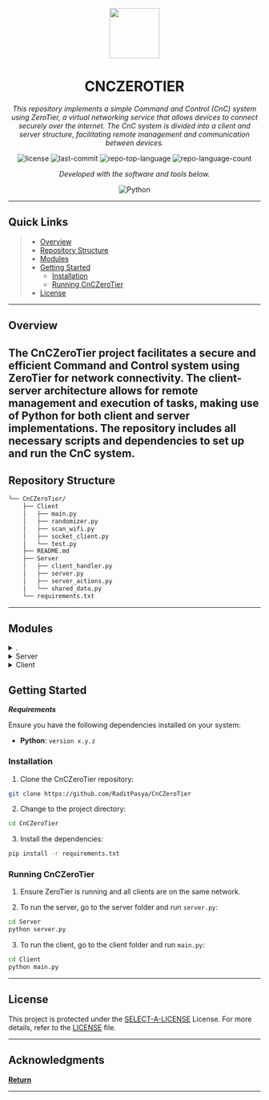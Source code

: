 <p align="center">
  <img src="https://cdn-icons-png.flaticon.com/512/6295/6295417.png" width="100" />
</p>
<p align="center">
    <h1 align="center">CNCZEROTIER</h1>
</p>
<p align="center">
    <em>This repository implements a simple Command and Control (CnC) system using ZeroTier, a virtual networking service that allows devices to connect securely over the internet. The CnC system is divided into a client and server structure, facilitating remote management and communication between devices.</em>
</p>
<p align="center">
	<img src="https://img.shields.io/github/license/RaditPasya/CnCZeroTier?style=flat&color=0080ff" alt="license">
	<img src="https://img.shields.io/github/last-commit/RaditPasya/CnCZeroTier?style=flat&logo=git&logoColor=white&color=0080ff" alt="last-commit">
	<img src="https://img.shields.io/github/languages/top/RaditPasya/CnCZeroTier?style=flat&color=0080ff" alt="repo-top-language">
	<img src="https://img.shields.io/github/languages/count/RaditPasya/CnCZeroTier?style=flat&color=0080ff" alt="repo-language-count">
<p>
<p align="center">
		<em>Developed with the software and tools below.</em>
</p>
<p align="center">
	<img src="https://img.shields.io/badge/Python-3776AB.svg?style=flat&logo=Python&logoColor=white" alt="Python">
</p>
<hr>

##  Quick Links

> - [ Overview](#-overview)
> - [ Repository Structure](#-repository-structure)
> - [ Modules](#-modules)
> - [ Getting Started](#-getting-started)
>   - [ Installation](#-installation)
>   - [ Running CnCZeroTier](#-running-CnCZeroTier)
> - [ License](#-license)

---

##  Overview

The CnCZeroTier project facilitates a secure and efficient Command and Control system using ZeroTier for network connectivity. The client-server architecture allows for remote management and execution of tasks, making use of Python for both client and server implementations. The repository includes all necessary scripts and dependencies to set up and run the CnC system.
---


##  Repository Structure

```sh
└── CnCZeroTier/
    ├── Client
    │   ├── main.py
    │   ├── randomizer.py
    │   ├── scan_wifi.py
    │   ├── socket_client.py
    │   └── test.py
    ├── README.md
    ├── Server
    │   ├── client_handler.py
    │   ├── server.py
    │   ├── server_actions.py
    │   └── shared_data.py
    └── requirements.txt
```

---

## Modules

<details closed><summary>.</summary>

| File                                                                                       | Summary                                                                                               |
| ---                                                                                        | ----------------------------------------------------------------------------------------------------- |
| [requirements.txt](https://github.com/RaditPasya/CnCZeroTier/blob/master/requirements.txt) | Lists the Python dependencies required to run the project, such as `zerotier`, `socket`, and `pytest` |

</details>

<details closed><summary>Server</summary>

| File                                                                                                | Summary                                                                                             |
| ---                                                                                                 | --------------------------------------------------------------------------------------------------- |
| [client_handler.py](https://github.com/RaditPasya/CnCZeroTier/blob/master/Server/client_handler.py) | Manages incoming client connections, handling their communication and interaction with the server.  |
| [shared_data.py](https://github.com/RaditPasya/CnCZeroTier/blob/master/Server/shared_data.py)       | Maintains shared data structures and variables for use by the server and clients.                   |
| [server.py](https://github.com/RaditPasya/CnCZeroTier/blob/master/Server/server.py)                 | The main server script, responsible for initializing the server and managing its operations.        |
| [server_actions.py](https://github.com/RaditPasya/CnCZeroTier/blob/master/Server/server_actions.py) | Defines the actions and commands that the server can execute in response to client requests.        |

</details>

<details closed><summary>Client</summary>

| File                                                                                              | Summary                                                                                             |
| ---                                                                                               | --------------------------------------------------------------------------------------------------- |
| [main.py](https://github.com/RaditPasya/CnCZeroTier/blob/master/Client/main.py)                   | The main client script, initializing and managing the client-side operations.                       |
| [randomizer.py](https://github.com/RaditPasya/CnCZeroTier/blob/master/Client/randomizer.py)       | Contains functions for generating random data, possibly for obfuscation or testing purposes.        |
| [socket_client.py](https://github.com/RaditPasya/CnCZeroTier/blob/master/Client/socket_client.py) | Manages the client-side socket connections to the server, handling communication protocols.         |
| [scan_wifi.py](https://github.com/RaditPasya/CnCZeroTier/blob/master/Client/scan_wifi.py)         | Implements functionality to scan available Wi-Fi networks.                                          |
| [test.py](https://github.com/RaditPasya/CnCZeroTier/blob/master/Client/test.py)                   | Includes test cases for validating the functionality of the client-side code.                       |

</details>


##  Getting Started

***Requirements***

Ensure you have the following dependencies installed on your system:

* **Python**: `version x.y.z`

### Installation

1. Clone the CnCZeroTier repository:

```sh
git clone https://github.com/RaditPasya/CnCZeroTier
```

2. Change to the project directory:

```sh
cd CnCZeroTier
```

3. Install the dependencies:

```sh
pip install -r requirements.txt
```

### Running CnCZeroTier

1. Ensure ZeroTier is running and all clients are on the same network.

2. To run the server, go to the server folder and run `server.py`:

```sh
cd Server
python server.py
```

3. To run the client, go to the client folder and run `main.py`:

```sh
cd Client
python main.py
```


---



##  License

This project is protected under the [SELECT-A-LICENSE](https://choosealicense.com/licenses) License. For more details, refer to the [LICENSE](https://choosealicense.com/licenses/) file.

---

##  Acknowledgments


[**Return**](#-quick-links)

---